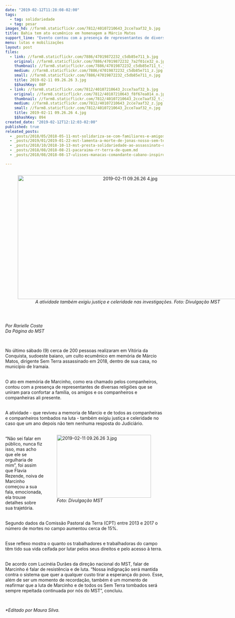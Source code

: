 ```yaml
---
date: "2019-02-12T11:28:08-02:00"
tags:
  - tag: solidariedade
  - tag: pesar
images_hd: //farm8.staticflickr.com/7812/40107210643_2cce7aaf32_b.jpg
title: Bahia tem ato ecumênico em homenagem a Márcio Matos
support_line: "Evento contou com a presença de representantes de diversas religiões que se uniram para confortar a família e amigos "
menu: lutas e mobilizações
layout: post
files:
  - link: //farm8.staticflickr.com/7886/47019872232_c5db85e711_b.jpg
    original: //farm8.staticflickr.com/7886/47019872232_7a2f01ce32_o.jpg
    thumbnail: //farm8.staticflickr.com/7886/47019872232_c5db85e711_t.jpg
    medium: //farm8.staticflickr.com/7886/47019872232_c5db85e711_z.jpg
    small: //farm8.staticflickr.com/7886/47019872232_c5db85e711_n.jpg
    title: 2019-02-11 09.26.26 3.jpg
    $$hashKey: 08P
  - link: //farm8.staticflickr.com/7812/40107210643_2cce7aaf32_b.jpg
    original: //farm8.staticflickr.com/7812/40107210643_f8f67ea014_o.jpg
    thumbnail: //farm8.staticflickr.com/7812/40107210643_2cce7aaf32_t.jpg
    medium: //farm8.staticflickr.com/7812/40107210643_2cce7aaf32_z.jpg
    small: //farm8.staticflickr.com/7812/40107210643_2cce7aaf32_n.jpg
    title: 2019-02-11 09.26.26 4.jpg
    $$hashKey: 094
created_date: "2019-02-12T12:12:03-02:00"
published: true
releated_posts:
  - _posts/2018/05/2018-05-11-mst-solidariza-se-com-familiares-e-amigos-do-companheiro-ze-guilherme.md
  - _posts/2019/01/2019-01-22-mst-lamenta-a-morte-de-jonas-nosso-sem-terrinha.md
  - _posts/2018/10/2018-10-13-mst-presta-solidariedade-ao-assassinato-de-lider-sindical-no-sudoeste-do-para.md
  - _posts/2018/08/2018-08-21-pacaraima-rr-terra-de-quem.md
  - _posts/2018/08/2018-08-17-ulisses-manacas-comandante-cabano-inspirou-a-luta-pela-reforma-agraria-no-para.md

---
```

<div style="text-align:center">
<figure class="image" style="display:inline-block"><img alt="2019-02-11 09.26.26 4.jpg" height="394" src="//farm8.staticflickr.com/7812/40107210643_2cce7aaf32_b.jpg" width="700" />
<figcaption><em>A atividade tamb&eacute;m exigiu justi&ccedil;a e celeridade nas investiga&ccedil;&otilde;es. Foto: Divulga&ccedil;&atilde;o MST</em></figcaption>
</figure>
</div>

<p>&nbsp;</p>

<p><em>Por Rarielle Costa<br />
Da P&aacute;gina do MST&nbsp;</em></p>

<p>&nbsp;</p>

<p>No &uacute;ltimo s&aacute;bado (9) cerca de 200 pessoas realizaram em Vit&oacute;ria da Conquista, sudoeste baiano, um culto ecum&ecirc;nico em mem&oacute;ria de M&aacute;rcio Matos, dirigente Sem Terra assassinado em 2018, dentro de sua casa, no munic&iacute;pio de Iramaia.</p>

<p><br />
O ato em mem&oacute;ria de Marcinho, como era chamado pelos companheiros, contou com a presen&ccedil;a de representantes de diversas religi&otilde;es que se uniram para confortar a fam&iacute;lia, os amigos e os companheiros e companheiras ali presente.&nbsp;</p>

<p><br />
A atividade - que reviveu a memoria de Marcio e de todos as companheiras e companheiros tombados na luta - tamb&eacute;m exigiu justi&ccedil;a e celeridade no caso que um ano depois n&atilde;o tem nenhuma resposta do Judici&aacute;rio.</p>

<figure class="image" style="float:right"><img alt="2019-02-11 09.26.26 3.jpg" height="200" src="//farm8.staticflickr.com/7886/47019872232_c5db85e711_b.jpg" width="300" />
<figcaption><em>Foto: Divulga&ccedil;&atilde;o MST</em></figcaption>
</figure>

<p><br />
&ldquo;N&atilde;o sei falar em p&uacute;blico, nunca fiz isso, mas acho que ele se orgulharia de mim&rdquo;, foi assim que Flavia Rezende, noiva de Marcinho come&ccedil;ou a sua fala, emocionada, ela trouxe detalhes sobre sua trajet&oacute;ria.&nbsp; &nbsp;&nbsp;</p>

<p><br />
Segundo dados da Comiss&atilde;o Pastoral da Terra (CPT) entre 2013 e 2017 o n&uacute;mero de mortes no campo aumentou cerca de 15%.&nbsp;</p>

<p><br />
Esse reflexo mostra o quanto os trabalhadores e trabalhadoras do campo t&ecirc;m tido sua vida ceifada por lutar pelos seus direitos e pelo acesso &agrave; terra.</p>

<p><br />
De acordo com Lucin&eacute;ia Dur&atilde;es da dire&ccedil;&atilde;o nacional do MST, falar de Marcinho &eacute; falar de resist&ecirc;ncia e de luta. &ldquo;Nossa indigna&ccedil;&atilde;o ser&aacute; mantida contra o sistema que quer a qualquer custo tirar a esperan&ccedil;a do povo. Esse, al&eacute;m de ser um momento de recorda&ccedil;&atilde;o, tamb&eacute;m &eacute; um momento de reafirmar que a luta de Marcinho e de todos os Sem Terra tombados ser&aacute; sempre repeitada continuada por n&oacute;s do MST&rdquo;, concluiu.&nbsp;</p>

<p>&nbsp;</p>

<p><em>*Editado por Maura Silva.</em></p>
